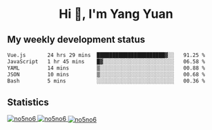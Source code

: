 <h1 align="center">Hi 👋, I'm Yang Yuan</h1>


## My weekly development status
<!--START_SECTION:waka-->

```txt
Vue.js       24 hrs 29 mins  ██████████████████████▓░░   91.25 %
JavaScript   1 hr 45 mins    █▓░░░░░░░░░░░░░░░░░░░░░░░   06.58 %
YAML         14 mins         ▒░░░░░░░░░░░░░░░░░░░░░░░░   00.88 %
JSON         10 mins         ▒░░░░░░░░░░░░░░░░░░░░░░░░   00.68 %
Bash         5 mins          ░░░░░░░░░░░░░░░░░░░░░░░░░   00.36 %
```

<!--END_SECTION:waka-->

## Statistics
<a href="https://github.com/anuraghazra/github-readme-stats">
  <img src="https://github-readme-stats.vercel.app/api/top-langs/?username=no5no6&theme=dracula" alt="no5no6">
</a>
<a href="https://github.com/anuraghazra/github-readme-stats">
  <img src="https://github-readme-stats.vercel.app/api?username=no5no6&show_icons=true&theme=dracula&line_height=40" alt="no5no6">
</a>
<a href="https://github.com/anuraghazra/github-readme-stats">
  <img align="center" src="https://github-readme-streak-stats.herokuapp.com/?user=no5no6&theme=dracula" alt="no5no6" />
</a>